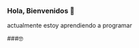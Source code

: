 ### Hola, Bienvenidos 👋

actualmente estoy aprendiendo a programar 

###🤓
<!--
**EmmanuelUNI/EmmanuelUNI** is a ✨ _special_ ✨ repository because its `README.md` (this file) appears on your GitHub profile.


